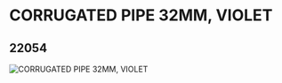 # CORRUGATED PIPE 32MM, VIOLET
## 22054
![CORRUGATED PIPE 32MM, VIOLET](https://lc-www-live-s.legocdn.com/media/bricks/5/2/4120482.jpg)